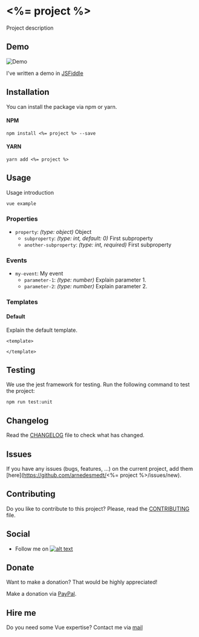 # <%= project %>

Project description

## Demo

![Demo]()

I've written a demo in [JSFiddle](https://jsfiddle.net/arnedesmedt/)

## Installation

You can install the package via npm or yarn.

#### NPM

```npm install <%= project %> --save```

#### YARN

```yarn add <%= project %>```

## Usage

Usage introduction

```vue
vue example
```

### Properties

- `property`: *(type: object)* Object
    - `subproperty`: *(type: int, default: 0)* First subproperty
    - `another-subproperty`: *(type: int, required)* First subproperty

### Events

- `my-event`: My event
    - `parameter-1`: *(type: number)* Explain parameter 1.
    - `parameter-2`: *(type: number)* Explain parameter 2.

### Templates

#### Default

Explain the default template.

```vue
<template>
    
</template>
```

## Testing

We use the jest framework for testing. Run the following command to test the project:

```
npm run test:unit
```

## Changelog

Read the [CHANGELOG](CHANGELOG.md) file to check what has changed.

## Issues

If you have any issues (bugs, features, ...) on the current project, add them [here](https://github.com/arnedesmedt/<%= project %>/issues/new).

## Contributing

Do you like to contribute to this project? Please, read the [CONTRIBUTING](CONTRIBUTING.md) file.

## Social

[1]: http://www.twitter.com/arnesmedt
[1.1]: http://i.imgur.com/wWzX9uB.png (@ArneSmedt)
 - Follow me on [![alt text][1.1]][1]
 
## Donate

Want to make a donation? 
That would be highly appreciated!

Make a donation via [PayPal](https://www.paypal.me/arnedesmedt).

## Hire me

Do you need some Vue expertise? Contact me via [mail](mailto:&#097;&#114;&#110;&#101;&#100;&#101;&#115;&#109;&#100;&#116;&#064;&#103;&#109;&#097;&#105;&#108;&#046;&#099;&#111;&#109;)
